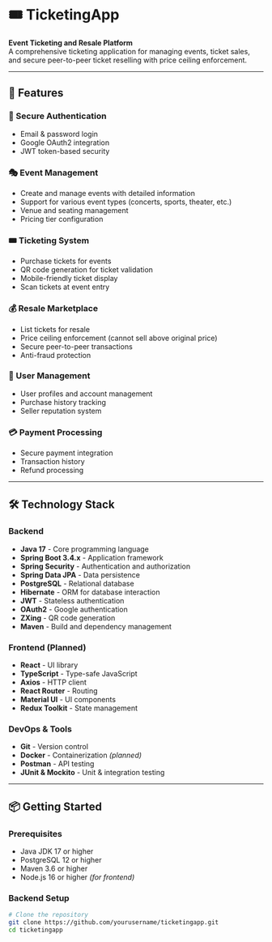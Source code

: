 # 🎟️ TicketingApp

**Event Ticketing and Resale Platform**  
A comprehensive ticketing application for managing events, ticket sales, and secure peer-to-peer ticket reselling with price ceiling enforcement.

---

## 🚀 Features

### 🔐 Secure Authentication
- Email & password login  
- Google OAuth2 integration  
- JWT token-based security  

### 🎭 Event Management
- Create and manage events with detailed information  
- Support for various event types (concerts, sports, theater, etc.)  
- Venue and seating management  
- Pricing tier configuration  

### 🎟️ Ticketing System
- Purchase tickets for events  
- QR code generation for ticket validation  
- Mobile-friendly ticket display  
- Scan tickets at event entry  

### 💰 Resale Marketplace
- List tickets for resale  
- Price ceiling enforcement (cannot sell above original price)  
- Secure peer-to-peer transactions  
- Anti-fraud protection  

### 👤 User Management
- User profiles and account management  
- Purchase history tracking  
- Seller reputation system  

### 💳 Payment Processing
- Secure payment integration  
- Transaction history  
- Refund processing  

---

## 🛠️ Technology Stack

### Backend
- **Java 17** - Core programming language  
- **Spring Boot 3.4.x** - Application framework  
- **Spring Security** - Authentication and authorization  
- **Spring Data JPA** - Data persistence  
- **PostgreSQL** - Relational database  
- **Hibernate** - ORM for database interaction  
- **JWT** - Stateless authentication  
- **OAuth2** - Google authentication  
- **ZXing** - QR code generation  
- **Maven** - Build and dependency management  

### Frontend (Planned)
- **React** - UI library  
- **TypeScript** - Type-safe JavaScript  
- **Axios** - HTTP client  
- **React Router** - Routing  
- **Material UI** - UI components  
- **Redux Toolkit** - State management  

### DevOps & Tools
- **Git** - Version control  
- **Docker** - Containerization *(planned)*  
- **Postman** - API testing  
- **JUnit & Mockito** - Unit & integration testing  

---

## 📦 Getting Started

### Prerequisites
- Java JDK 17 or higher  
- PostgreSQL 12 or higher  
- Maven 3.6 or higher  
- Node.js 16 or higher *(for frontend)*  

### Backend Setup

```bash
# Clone the repository
git clone https://github.com/yourusername/ticketingapp.git
cd ticketingapp
